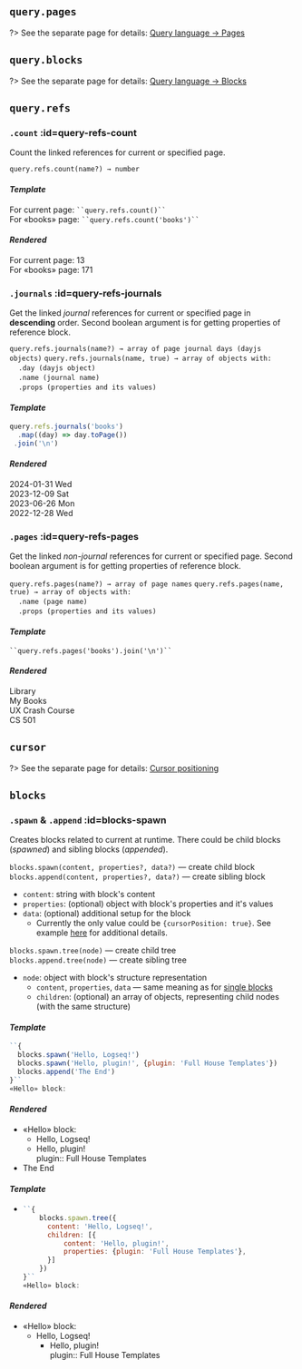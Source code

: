 ## `query.pages`
?> See the separate page for details: [Query language → Pages](reference__query_language.md#ql-pages)


## `query.blocks`
?> See the separate page for details: [Query language → Blocks](reference__query_language.md#ql-blocks)


## `query.refs`

### `.count` :id=query-refs-count
Count the linked references for current or specified page.

`query.refs.count(name?) → number`

<!-- tabs:start -->
#### ***Template***
For current page: ` ``query.refs.count()`` ` \
For «books» page: ` ``query.refs.count('books')`` `

#### ***Rendered***
For current page: 13 \
For «books» page: 171

<!-- tabs:end -->



### `.journals` :id=query-refs-journals
Get the linked *journal* references for current or specified page in **descending** order.
Second boolean argument is for getting properties of reference block.

`query.refs.journals(name?) → array of page journal days (dayjs objects)`
`query.refs.journals(name, true) → array of objects with:` \
    `.day (dayjs object)` \
    `.name (journal name)` \
    `.props (properties and its values)`

<!-- tabs:start -->
#### ***Template***
```javascript
query.refs.journals('books')
  .map((day) => day.toPage())
 .join('\n')
```

#### ***Rendered***
2024-01-31 Wed \
2023-12-09 Sat \
2023-06-26 Mon \
2022-12-28 Wed

<!-- tabs:end -->



### `.pages` :id=query-refs-pages
Get the linked *non-journal* references for current or specified page.
Second boolean argument is for getting properties of reference block.

`query.refs.pages(name?) → array of page names`
`query.refs.pages(name, true) → array of objects with:` \
    `.name (page name)` \
    `.props (properties and its values)`

<!-- tabs:start -->
#### ***Template***
` ``query.refs.pages('books').join('\n')`` `

#### ***Rendered***
Library \
My Books \
UX Crash Course \
CS 501

<!-- tabs:end -->


## `cursor`
?> See the separate page for details: [Cursor positioning](reference__syntax.md#cursor-positioning)


## `blocks`
### `.spawn` & `.append` :id=blocks-spawn
Creates blocks related to current at runtime. There could be child blocks (*spawned*) and sibling blocks (*appended*).

`blocks.spawn(content, properties?, data?)` — create child block
`blocks.append(content, properties?, data?)` — create sibling block
- `content`: string with block's content
- `properties`: (optional) object with block's properties and it's values
- `data`: (optional) additional setup for the block
    - Currently the only value could be `{cursorPosition: true}`. See example [here](reference__syntax.md#cursor-positioning) for additional details.


`blocks.spawn.tree(node)` — create child tree <br/>
`blocks.append.tree(node)` — create sibling tree
- `node`: object with block's structure representation
    - `content`, `properties`, `data` — same meaning as for [single blocks](#blocks-spawn)
    - `children`: (optional) an array of objects, representing child nodes (with the same structure)

<!-- tabs:start -->
#### ***Template***
```javascript
``{
  blocks.spawn('Hello, Logseq!')
  blocks.spawn('Hello, plugin!', {plugin: 'Full House Templates'})
  blocks.append('The End')
}``
«Hello» block:
```

#### ***Rendered***
- «Hello» block:
    - Hello, Logseq!
    - Hello, plugin! \
      plugin:: Full House Templates
- The End

<!-- tabs:end -->

<!-- tabs:start -->
#### ***Template***
- ```javascript
  ``{
      blocks.spawn.tree({
        content: 'Hello, Logseq!',
        children: [{
            content: 'Hello, plugin!',
            properties: {plugin: 'Full House Templates'},
        }]
      })
  }``
  «Hello» block:
  ```

#### ***Rendered***
- «Hello» block:
    - Hello, Logseq!
        - Hello, plugin! \
          plugin:: Full House Templates

<!-- tabs:end -->
